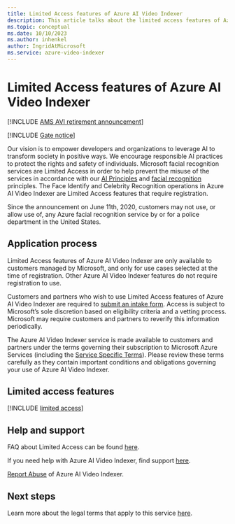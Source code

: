 ```yaml
---
title: Limited Access features of Azure AI Video Indexer 
description: This article talks about the limited access features of Azure AI Video Indexer.
ms.topic: conceptual
ms.date: 10/10/2023
ms.author: inhenkel
author: IngridAtMicrosoft
ms.service: azure-video-indexer
---
```


# Limited Access features of Azure AI Video Indexer

[!INCLUDE [AMS AVI retirement announcement](./includes/important-ams-retirement-avi-announcement.md)]

<!-- possible cross repo dependency, copied to local, see metadata -->
[!INCLUDE [Gate notice](./identity-gate-notice.md)]

Our vision is to empower developers and organizations to leverage AI to transform society in positive ways. We encourage responsible AI practices to protect the rights and safety of individuals. Microsoft facial recognition services are Limited Access in order to help prevent the misuse of the services in accordance with our [AI Principles](https://www.microsoft.com/ai/responsible-ai?SilentAuth=1&wa=wsignin1.0&activetab=pivot1%3aprimaryr6) and [facial recognition](https://blogs.microsoft.com/on-the-issues/2018/12/17/six-principles-to-guide-microsofts-facial-recognition-work/) principles. The Face Identify and Celebrity Recognition operations in Azure AI Video Indexer are Limited Access features that require registration.  

Since the announcement on June 11th, 2020, customers may not use, or allow use of, any Azure facial recognition service by or for a police department in the United States. 

## Application process 

Limited Access features of Azure AI Video Indexer are only available to customers managed by Microsoft, and only for use cases selected at the time of registration. Other Azure AI Video Indexer features do not require registration to use. 

Customers and partners who wish to use Limited Access features of Azure AI Video Indexer are required to [submit an intake form](https://aka.ms/facerecognition). Access is subject to Microsoft’s sole discretion based on eligibility criteria and a vetting process. Microsoft may require customers and partners to reverify this information periodically. 

The Azure AI Video Indexer service is made available to customers and partners under the terms governing their subscription to Microsoft Azure Services (including the [Service Specific Terms](https://www.microsoft.com/licensing/terms/productoffering/MicrosoftAzure/MCA#ServiceSpecificTerms)). Please review these terms carefully as they contain important conditions and obligations governing your use of Azure AI Video Indexer. 

## Limited access features

[!INCLUDE [limited access](./includes/limited-access-account-types.md)]

## Help and support 

FAQ about Limited Access can be found [here](https://aka.ms/limitedaccesscogservices).

<!-- relative URL link -->
If you need help with Azure AI Video Indexer, find support [here](/ai-services/cognitive-services-support-options). 

[Report Abuse](https://msrc.microsoft.com/report/abuse) of Azure AI Video Indexer. 

## Next steps

Learn more about the legal terms that apply to this service [here](https://azure.microsoft.com/support/legal/). 

